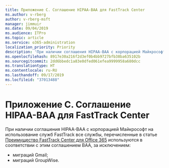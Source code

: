 ```yaml
---
title: Приложение C. Соглашение HIPAA-BAA для FastTrack Center
ms.author: v-rberg
author: v-rberg-msft
manager: jimmuir
ms.date: 09/04/2019
ms.audience: ITPro
ms.topic: article
ms.service: o365-administration
localization_priority: Priority
description: 'При наличии соглашения HIPAA-BAA с корпорацией Майкрософт на использование служб FastTrack в это соглашение включаются все службы, перечисленные в списке FastTrack Center Benefit for Office 365, за исключением:'
ms.openlocfilehash: 8917e30a216f2d3ef0b4bb9727bfb38ba635102b
ms.sourcegitcommit: 2dd6bbedc1a83e0dfed061efea9999958a680dcc
ms.translationtype: HT
ms.contentlocale: ru-RU
ms.lasthandoff: 09/17/2019
ms.locfileid: "37013488"
---
```

# <a name="appendix-c---fasttrack-center-hipaa-business-associate-agreement"></a>Приложение C. Соглашение HIPAA-BAA для FastTrack Center

При наличии соглашения HIPAA-BAA с корпорацией Майкрософт на использование служб FastTrack все службы, перечисленные в статье [Преимущество FastTrack Center для Office 365](O365-fasttrack-benefit-for-office-365.md) используются в соответствии с этим соглашением BAA, за исключением: 
  
- миграций Gmail;   
- миграций GroupWise.
    

